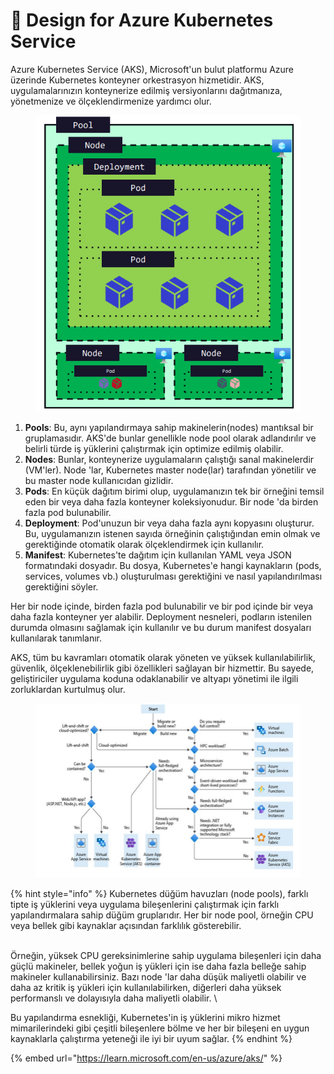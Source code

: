 # 🎢 Design for Azure Kubernetes Service

Azure Kubernetes Service (AKS), Microsoft'un bulut platformu Azure üzerinde Kubernetes konteyner orkestrasyon hizmetidir. AKS, uygulamalarınızın konteynerize edilmiş versiyonlarını dağıtmanıza, yönetmenize ve ölçeklendirmenize yardımcı olur.

<figure><img src="../.gitbook/assets/image (15) (1).png" alt=""><figcaption></figcaption></figure>

1. **Pools**: Bu, aynı yapılandırmaya sahip makinelerin(nodes) mantıksal bir gruplamasıdır. AKS'de bunlar genellikle node pool olarak adlandırılır ve belirli türde iş yüklerini çalıştırmak için optimize edilmiş olabilir.
2. **Nodes**: Bunlar, konteynerize uygulamaların çalıştığı sanal makinelerdir (VM'ler). Node 'lar, Kubernetes master node(lar) tarafından yönetilir ve bu master node kullanıcıdan gizlidir.
3. **Pods**: En küçük dağıtım birimi olup, uygulamanızın tek bir örneğini temsil eden bir veya daha fazla konteyner koleksiyonudur. Bir node 'da birden fazla pod bulunabilir.
4. **Deployment**: Pod'unuzun bir veya daha fazla aynı kopyasını oluşturur. Bu, uygulamanızın istenen sayıda örneğinin çalıştığından emin olmak ve gerektiğinde otomatik olarak ölçeklendirmek için kullanılır.
5. **Manifest**: Kubernetes'te dağıtım için kullanılan YAML veya JSON formatındaki dosyadır. Bu dosya, Kubernetes'e hangi kaynakların (pods, services, volumes vb.) oluşturulması gerektiğini ve nasıl yapılandırılması gerektiğini söyler.

Her bir node içinde, birden fazla pod bulunabilir ve bir pod içinde bir veya daha fazla konteyner yer alabilir. Deployment nesneleri, podların istenilen durumda olmasını sağlamak için kullanılır ve bu durum manifest dosyaları kullanılarak tanımlanır.

AKS, tüm bu kavramları otomatik olarak yöneten ve yüksek kullanılabilirlik, güvenlik, ölçeklenebilirlik gibi özellikleri sağlayan bir hizmettir. Bu sayede, geliştiriciler uygulama koduna odaklanabilir ve altyapı yönetimi ile ilgili zorluklardan kurtulmuş olur.

<figure><img src="../.gitbook/assets/image (1) (1) (1) (1) (1).png" alt=""><figcaption></figcaption></figure>

{% hint style="info" %}
Kubernetes düğüm havuzları (node pools), farklı tipte iş yüklerini veya uygulama bileşenlerini çalıştırmak için farklı yapılandırmalara sahip düğüm gruplarıdır. Her bir node pool, örneğin CPU veya bellek gibi kaynaklar açısından farklılık gösterebilir.&#x20;

\
Örneğin, yüksek CPU gereksinimlerine sahip uygulama bileşenleri için daha güçlü makineler, bellek yoğun iş yükleri için ise daha fazla belleğe sahip makineler kullanabilirsiniz. Bazı node 'lar daha düşük maliyetli olabilir ve daha az kritik iş yükleri için kullanılabilirken, diğerleri daha yüksek performanslı ve dolayısıyla daha maliyetli olabilir. \


Bu yapılandırma esnekliği, Kubernetes'in iş yüklerini mikro hizmet mimarilerindeki gibi çeşitli bileşenlere bölme ve her bir bileşeni en uygun kaynaklarla çalıştırma yeteneği ile iyi bir uyum sağlar.
{% endhint %}

{% embed url="https://learn.microsoft.com/en-us/azure/aks/" %}

